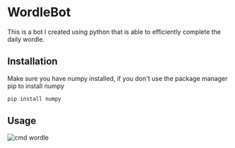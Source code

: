 # WordleBot
This is a bot I created using python that is able to efficiently complete the daily wordle.

## Installation
Make sure you have numpy installed, if you don't use the package manager pip to install numpy

```bash
pip install numpy
```

## Usage
![cmd wordle](https://user-images.githubusercontent.com/104728253/182044484-4dc8a456-9b1b-48dd-9876-af0009494ab8.jpg)
